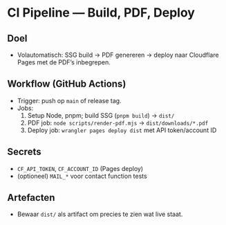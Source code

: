# CI Pipeline — Build, PDF, Deploy

## Doel
- Volautomatisch: SSG build → PDF genereren → deploy naar Cloudflare Pages met de PDF’s inbegrepen.

## Workflow (GitHub Actions)
- Trigger: push op `main` of release tag.
- Jobs:
  1) Setup Node, pnpm; build SSG (`pnpm build`) → `dist/`
  2) PDF job: `node scripts/render-pdf.mjs` → `dist/downloads/*.pdf`
  3) Deploy job: `wrangler pages deploy dist` met API token/account ID

## Secrets
- `CF_API_TOKEN`, `CF_ACCOUNT_ID` (Pages deploy)  
- (optioneel) `MAIL_*` voor contact function tests

## Artefacten
- Bewaar `dist/` als artifact om precies te zien wat live staat.
